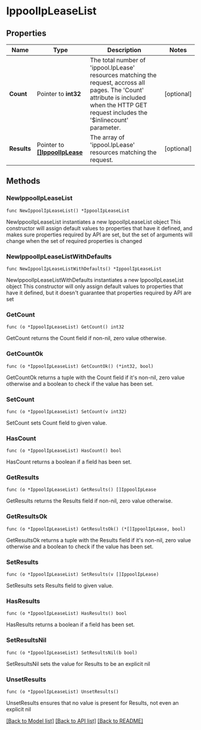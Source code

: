 # IppoolIpLeaseList

## Properties

Name | Type | Description | Notes
------------ | ------------- | ------------- | -------------
**Count** | Pointer to **int32** | The total number of &#39;ippool.IpLease&#39; resources matching the request, accross all pages. The &#39;Count&#39; attribute is included when the HTTP GET request includes the &#39;$inlinecount&#39; parameter. | [optional] 
**Results** | Pointer to [**[]IppoolIpLease**](ippool.IpLease.md) | The array of &#39;ippool.IpLease&#39; resources matching the request. | [optional] 

## Methods

### NewIppoolIpLeaseList

`func NewIppoolIpLeaseList() *IppoolIpLeaseList`

NewIppoolIpLeaseList instantiates a new IppoolIpLeaseList object
This constructor will assign default values to properties that have it defined,
and makes sure properties required by API are set, but the set of arguments
will change when the set of required properties is changed

### NewIppoolIpLeaseListWithDefaults

`func NewIppoolIpLeaseListWithDefaults() *IppoolIpLeaseList`

NewIppoolIpLeaseListWithDefaults instantiates a new IppoolIpLeaseList object
This constructor will only assign default values to properties that have it defined,
but it doesn't guarantee that properties required by API are set

### GetCount

`func (o *IppoolIpLeaseList) GetCount() int32`

GetCount returns the Count field if non-nil, zero value otherwise.

### GetCountOk

`func (o *IppoolIpLeaseList) GetCountOk() (*int32, bool)`

GetCountOk returns a tuple with the Count field if it's non-nil, zero value otherwise
and a boolean to check if the value has been set.

### SetCount

`func (o *IppoolIpLeaseList) SetCount(v int32)`

SetCount sets Count field to given value.

### HasCount

`func (o *IppoolIpLeaseList) HasCount() bool`

HasCount returns a boolean if a field has been set.

### GetResults

`func (o *IppoolIpLeaseList) GetResults() []IppoolIpLease`

GetResults returns the Results field if non-nil, zero value otherwise.

### GetResultsOk

`func (o *IppoolIpLeaseList) GetResultsOk() (*[]IppoolIpLease, bool)`

GetResultsOk returns a tuple with the Results field if it's non-nil, zero value otherwise
and a boolean to check if the value has been set.

### SetResults

`func (o *IppoolIpLeaseList) SetResults(v []IppoolIpLease)`

SetResults sets Results field to given value.

### HasResults

`func (o *IppoolIpLeaseList) HasResults() bool`

HasResults returns a boolean if a field has been set.

### SetResultsNil

`func (o *IppoolIpLeaseList) SetResultsNil(b bool)`

 SetResultsNil sets the value for Results to be an explicit nil

### UnsetResults
`func (o *IppoolIpLeaseList) UnsetResults()`

UnsetResults ensures that no value is present for Results, not even an explicit nil

[[Back to Model list]](../README.md#documentation-for-models) [[Back to API list]](../README.md#documentation-for-api-endpoints) [[Back to README]](../README.md)


